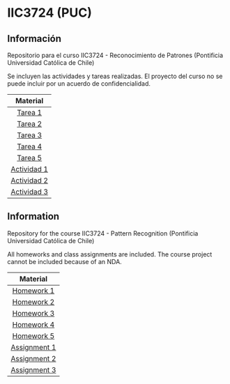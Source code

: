 IIC3724 (PUC)
=============

Información
-----------

Repositorio para el curso IIC3724 - Reconocimiento de Patrones (Pontificia Universidad Católica de Chile)

Se incluyen las actividades y tareas realizadas. El proyecto del curso no se puede incluir por un acuerdo de confidencialidad.

|Material|
|:-:|
|[Tarea 1](T1)|
|[Tarea 2](T2)|
|[Tarea 3](T3)|
|[Tarea 4](T4)|
|[Tarea 5](T5)|
|[Actividad 1](AC1)|
|[Actividad 2](AC2)|
|[Actividad 3](AC3)|



Information
-----------

Repository for the course IIC3724 - Pattern Recognition (Pontificia Universidad Católica de Chile)

All homeworks and class assignments are included. The course project cannot be included because of an NDA.

|Material|
|:-:|
|[Homework 1](T1)|
|[Homework 2](T2)|
|[Homework 3](T3)|
|[Homework 4](T4)|
|[Homework 5](T5)|
|[Assignment 1](AC1)|
|[Assignment 2](AC2)|
|[Assignment 3](AC3)|